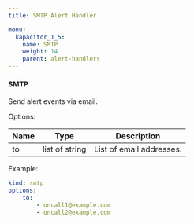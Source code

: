 ```yaml
---
title: SMTP Alert Handler

menu:
  kapacitor_1_5:
    name: SMTP
    weight: 14
    parent: alert-handlers
---
```


#### SMTP

Send alert events via email.

Options:

| Name | Type           | Description              |
| ---- | ----           | -----------              |
| to   | list of string | List of email addresses. |

Example:

```yaml
kind: smtp
options:
    to:
        - oncall1@example.com
        - oncall2@example.com
```
